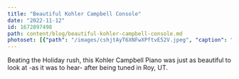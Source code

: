 ```yaml
---
title: "Beautiful Kohler Campbell Console"
date: "2022-11-12"
id: 1672897498
path: content/blog/beautiful-kohler-campbell-console.md
photoset: [{"path": "/images/cshjtAyT6XNFwXPftvE52V.jpeg", "caption": "", "thumbnail": "True"}]
---
```

Beating the Holiday rush, this Kohler Campbell Piano was just as beautiful to look at -as it was to hear- after being tuned in Roy, UT.